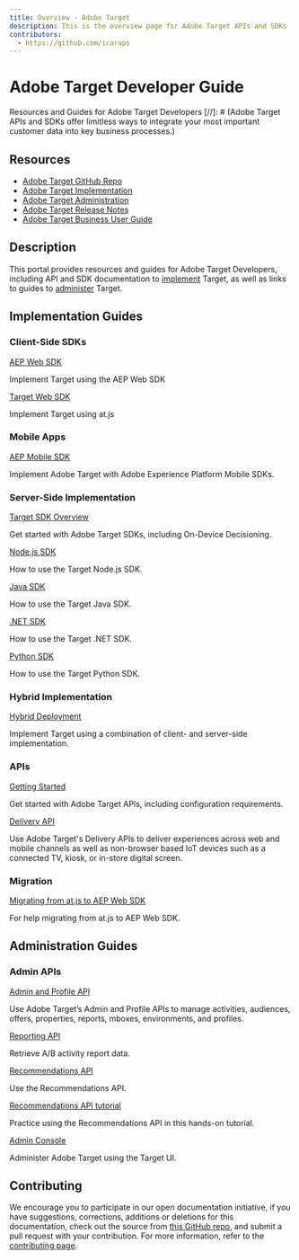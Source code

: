 ```yaml
---
title: Overview - Adobe Target
description: This is the overview page for Adobe Target APIs and SDKs
contributors:
  - https://github.com/icaraps
---
```


<Hero slots="heading, text"/> 

# Adobe Target Developer Guide

Resources and Guides for Adobe Target Developers
[//]: # (Adobe Target APIs and SDKs offer limitless ways to integrate your most important customer data into key business processes.)

<Resources slots="heading, links"/>

## Resources

* [Adobe Target GitHub Repo](https://github.com/AdobeDocs/target-developers)
* [Adobe Target Implementation](https://experienceleague.adobe.com/docs/target/using/implement-target/implementing-target.html)
* [Adobe Target Administration](https://experienceleague.adobe.com/docs/target/using/administer/administrating-target.html)
* [Adobe Target Release Notes](https://experienceleague.adobe.com/docs/target/using/release-notes/release-notes.html)
* [Adobe Target Business User Guide](https://experienceleague.adobe.com/docs/target/using/target-home.html)


## Description

This portal provides resources and guides for Adobe Target Developers, including API and SDK documentation to [implement](#implementation-guides) Target, as well as links to guides to [administer](#administration-guides) Target.

## Implementation Guides

<DiscoverBlock width="100%" slots="heading, link, text"/>

### Client-Side SDKs

[AEP Web SDK](https://experienceleague.adobe.com/docs/experience-platform/edge/personalization/adobe-target/target-overview.html)

Implement Target using the AEP Web SDK

<DiscoverBlock slots="link, text"/>

[Target Web SDK](https://experienceleague.adobe.com/docs/target/using/implement-target/client-side/implement-target-for-client-side-web.html)

Implement Target using at.js


<DiscoverBlock slots="heading, link, text"/> 

### Mobile Apps

[AEP Mobile SDK](https://aep-sdks.gitbook.io/docs/using-mobile-extensions/adobe-target)

Implement Adobe Target with Adobe Experience Platform Mobile SDKs.


<DiscoverBlock slots="heading, link, text"/> 

### Server-Side Implementation

[Target SDK Overview](sdk-guides/)

Get started with Adobe Target SDKs, including On-Device Decisioning.

<DiscoverBlock slots="link, text"/> 

[Node.js SDK](sdk/node-js/)

How to use the Target Node.js SDK.

<DiscoverBlock slots="link, text"/> 

[Java SDK](sdk/java/)

How to use the Target Java SDK.

<DiscoverBlock slots="link, text"/> 

[.NET SDK](sdk/net/)

How to use the Target .NET SDK.

<DiscoverBlock slots="link, text"/> 

[Python SDK](sdk/python/)

How to use the Target Python SDK.


<DiscoverBlock slots="heading, link, text"/> 

### Hybrid Implementation

[Hybrid Deployment](https://experienceleague.adobe.com/docs/target/using/implement-target/hybrid-implementation.html)

Implement Target using a combination of client- and server-side implementation.


<DiscoverBlock slots="heading, link, text"/>

### APIs

[Getting Started](api-guides/)
    
Get started with Adobe Target APIs, including configuration requirements.

<DiscoverBlock slots="link, text"/>

[Delivery API](api/delivery-api/)

Use Adobe Target's Delivery APIs to deliver experiences across web and mobile channels as well as non-browser based IoT devices such as a connected TV, kiosk, or in-store digital screen.


<DiscoverBlock width="100%" slots="heading, link, text"/>

### Migration

[Migrating from at.js to AEP Web SDK](api-guides/migrating/)

For help migrating from at.js to AEP Web SDK.



## Administration Guides

<DiscoverBlock slots="heading, link, text"/>

### Admin APIs

[Admin and Profile API](api/admin-api/) 

Use Adobe Target’s Admin and Profile APIs to manage activities, audiences, offers, properties, reports, mboxes, environments, and profiles.

<DiscoverBlock slots="link, text"/> 

[Reporting API](http://developers.adobetarget.com/api/#reports) 

Retrieve A/B activity report data.

<DiscoverBlock slots="link, text"/> 

[Recommendations API](http://developers.adobetarget.com/api/recommendations/) 

Use the Recommendations API.

<DiscoverBlock slots="link, text"/> 

[Recommendations API tutorial](api-guides/recs-api/)

Practice using the Recommendations API in this hands-on tutorial.

<DiscoverBlock slots="link, text"/> 

[Admin Console](https://experienceleague.adobe.com/docs/target/using/administer/administrating-target.html) 

Administer Adobe Target using the Target UI.


## Contributing 

We encourage you to participate in our open documentation initiative, if you have suggestions, corrections, additions 
or deletions for this documentation, check out the source from [this GitHub repo](https://github.com/adobe/gatsby-theme-spectrum-example), and submit a pull 
request with your contribution. For more information, refer to the [contributing page](support/contribute/).
